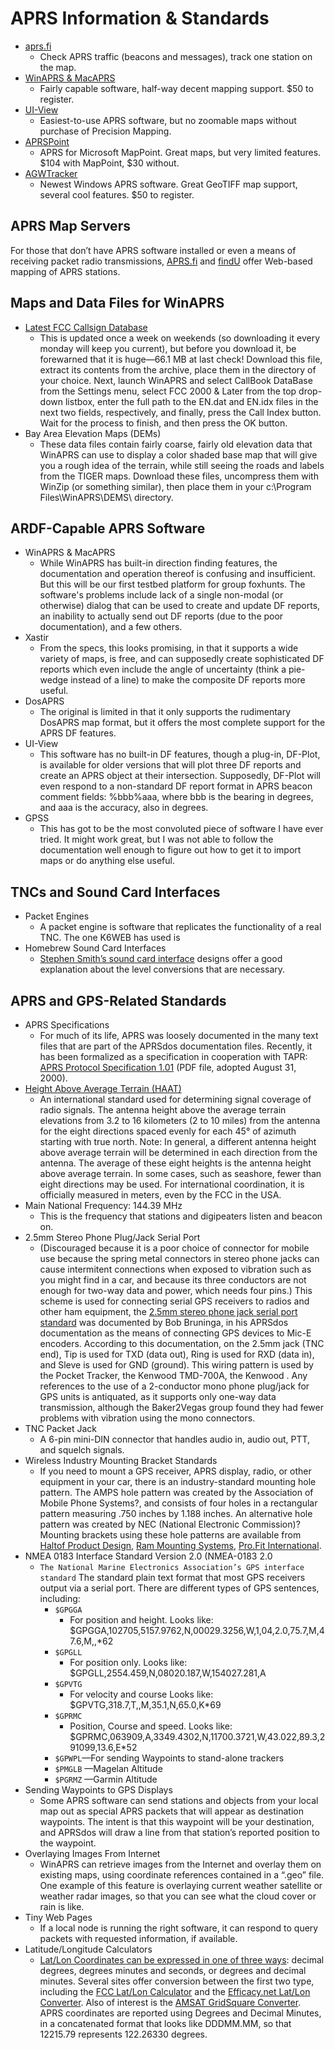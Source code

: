 # APRS Information & Standards

* [aprs.fi](https://aprs.fi)
    * Check APRS traffic (beacons and messages), track one station on the map.
* [WinAPRS & MacAPRS](http://www.winaprs.org/)
    * Fairly capable software, half-way decent mapping support. $50 to register.
* [UI-View](http://www.ui-view.org/)
    * Easiest-to-use APRS software, but no zoomable maps without purchase of Precision Mapping.
* [APRSPoint](http://www.aprspoint.com/)
    * APRS for Microsoft MapPoint. Great maps, but very limited features. $104 with MapPoint, $30 without.
* [AGWTracker](http://www.elcom.gr/sv2agw/tracker.htm)
    * Newest Windows APRS software. Great GeoTIFF map support, several cool features. $50 to register.

## APRS Map Servers

For those that don’t have APRS software installed or even a means of receiving packet radio transmissions, [APRS.fi](https://aprs.fi) and [findU](http://findu.com/) offer Web-based mapping of APRS stations.

## Maps and Data Files for WinAPRS

* [Latest FCC Callsign Database](http://wireless.fcc.gov/uls/data/complete/l_amat.zip)
    * This is updated once a week on weekends (so downloading it every monday will keep you current), but before you download it, be forewarned that it is huge—66.1 MB at last check! Download this file, extract its contents from the archive, place them in the directory of your choice. Next, launch WinAPRS and select CallBook DataBase from the Settings menu, select FCC 2000 & Later from the top drop-down listbox, enter the full path to the EN.dat and EN.idx files in the next two fields, respectively, and finally, press the Call Index button. Wait for the process to finish, and then press the OK button.
* Bay Area Elevation Maps (DEMs)
    * These data files contain fairly coarse, fairly old elevation data that WinAPRS can use to display a color shaded base map that will give you a rough idea of the terrain, while still seeing the roads and labels from the TIGER maps. Download these files, uncompress them with WinZip (or something similar), then place them in your c:\Program Files\WinAPRS\DEMS\ directory.

## ARDF-Capable APRS Software

* WinAPRS & MacAPRS
    * While WinAPRS has built-in direction finding features, the documentation and operation thereof is confusing and insufficient. But this will be our first testbed platform for group foxhunts. The software's problems include lack of a single non-modal (or otherwise) dialog that can be used to create and update DF reports, an inability to actually send out DF reports (due to the poor documentation), and a few others.
* Xastir
    * From the specs, this looks promising, in that it supports a wide variety of maps, is free, and can supposedly create sophisticated DF reports which even include the angle of uncertainty (think a pie-wedge instead of a line) to make the composite DF reports more useful.
* DosAPRS
    * The original is limited in that it only supports the rudimentary DosAPRS map format, but it offers the most complete support for the APRS DF features.
* UI-View
    * This software has no built-in DF features, though a plug-in, DF-Plot, is available for older versions that will plot three DF reports and create an APRS object at their intersection. Supposedly, DF-Plot will even respond to a non-standard DF report format in APRS beacon comment fields: %bbb%aaa, where bbb is the bearing in degrees, and aaa is the accuracy, also in degrees.
* GPSS
    * This has got to be the most convoluted piece of software I have ever tried. It might work great, but I was not able to follow the documentation well enough to figure out how to get it to import maps or do anything else useful.

## TNCs and Sound Card Interfaces

* Packet Engines
    * A packet engine is software that replicates the functionality of a real TNC. The one K6WEB has used is
* Homebrew Sound Card Interfaces
    * [Stephen Smith’s sound card interface](http://members.aol.com/wa8lmf/ham/tonekeyer.htm) designs offer a good explanation about the level conversions that are necessary.

## APRS and GPS-Related Standards

* APRS Specifications
    * For much of its life, APRS was loosely documented in the many text files that are part of the APRSdos documentation files. Recently, it has been formalized as a specification in cooperation with TAPR: [APRS Protocol Specification 1.01](ftp://ftp.tapr.org/aprssig/aprsspec/spec/aprs101/APRS101.pdf) (PDF file, adopted August 31, 2000).
* [Height Above Average Terrain (HAAT)](http://www.qsl.net/miarc/haat_inst.html)
    * An international standard used for determining signal coverage of radio signals. The antenna height above the average terrain elevations from 3.2 to 16 kilometers (2 to 10 miles) from the antenna for the eight directions spaced evenly for each 45° of azimuth starting with true north. Note: In general, a different antenna height above average terrain will be determined in each direction from the antenna. The average of these eight heights is the antenna height above average terrain. In some cases, such as seashore, fewer than eight directions may be used. For international coordination, it is officially measured in meters, even by the FCC in the USA.
* Main National Frequency: 144.39 MHz
    * This is the frequency that stations and digipeaters listen and beacon on.
* 2.5mm Stereo Phone Plug/Jack Serial Port
    * (Discouraged because it is a poor choice of connector for mobile use because the spring metal connectors in stereo phone jacks can cause intermitent connections when exposed to vibration such as you might find in a car, and because its three conductors are not enough for two-way data and power, which needs four pins.) This scheme is used for connecting serial GPS receivers to radios and other ham equipment, the [2.5mm stereo phone jack serial port standard](http://www.aprs.net/vm/DOS/MICE.HTM) was documented by Bob Bruninga, in his APRSdos documentation as the means of connecting GPS devices to Mic-E encoders. According to this documentation, on the 2.5mm jack (TNC end), Tip is used for TXD (data out), Ring is used for RXD (data in), and Sleve is used for GND (ground). This wiring pattern is used by the Pocket Tracker, the Kenwood TMD-700A, the Kenwood . Any references to the use of a 2-conductor mono phone plug/jack for GPS units is antiquated, as it supports only one-way data transmission, although the Baker2Vegas group found they had fewer problems with vibration using the mono connectors.
* TNC Packet Jack
    * A 6-pin mini-DIN connector that handles audio in, audio out, PTT, and squelch signals.
* Wireless Industry Mounting Bracket Standards
    * If you need to mount a GPS receiver, APRS display, radio, or other equipment in your car, there is an industry-standard mounting hole pattern. The AMPS hole pattern was created by the Association of Mobile Phone Systems?, and consists of four holes in a rectangular pattern measuring .750 inches by 1.188 inches. An alternative hole pattern was created by NEC (National Electronic Commission)? Mounting brackets using these hole patterns are available from [Haltof Product Design](http://www.haltof.com/), [Ram Mounting Systems](http://www.ram-mount.com/), [Pro.Fit International](http://www.pro-fit-intl.com/).
* NMEA 0183 Interface Standard Version 2.0 (NMEA-0183 2.0
    * `The National Marine Electronics Association’s GPS interface standard` The standard plain text format that most GPS receivers output via a serial port. There are different types of GPS sentences, including:
        * `$GPGGA`
            * For position and height. Looks like: $GPGGA,102705,5157.9762,N,00029.3256,W,1,04,2.0,75.7,M,47.6,M,,*62
        * `$GPGLL`
            * For position only. Looks like: $GPGLL,2554.459,N,08020.187,W,154027.281,A
        * `$GPVTG`
            * For velocity and course Looks like: $GPVTG,318.7,T,,M,35.1,N,65.0,K*69
        * `$GPRMC`
            * Position, Course and speed. Looks like: $GPRMC,063909,A,3349.4302,N,11700.3721,W,43.022,89.3,291099,13.6,E*52
        * `$GPWPL`—For sending Waypoints to stand-alone trackers
        * `$PMGLB` —Magelan Altitude
        * `$PGRMZ` —Garmin Altitude
* Sending Waypoints to GPS Displays
    * Some APRS software can send stations and objects from your local map out as special APRS packets that will appear as destination waypoints. The intent is that this waypoint will be your destination, and APRSdos will draw a line from that station’s reported position to the waypoint.
* Overlaying Images From Internet
    * WinAPRS can retrieve images from the Internet and overlay them on existing maps, using coordinate references contained in a “.geo” file. One example of this feature is overlaying current weather satellite or weather radar images, so that you can see what the cloud cover or rain is like.
* Tiny Web Pages
    * If a local node is running the right software, it can respond to query packets with requested information, if available.
* Latitude/Longitude Calculators
    * [Lat/Lon Coordinates can be expressed in one of three ways](http://www.maptools.com/UsingLatLon/Formats.html): decimal degrees, degrees minutes and seconds, or degrees and decimal minutes. Several sites offer conversion between the first two type, including the [FCC Lat/Lon Calculator](http://www.fcc.gov/mb/audio/bickel/DDDMMSS-decimal.html) and the [Efficacy.net Lat/Lon Converter](http://efficacy.net/experiments/convert_lat_long/). Also of interest is the [AMSAT GridSquare Converter](http://www.amsat.org/amsat/toys/gridconv.html). APRS coordinates are reported using Degrees and Decimal Minutes, in a concatenated format that looks like DDDMM.MM, so that 12215.79 represents 122.26330 degrees.
